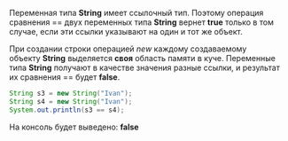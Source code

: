 
Переменная типа **String** имеет ссылочный тип. Поэтому операция сравнения == двух переменных типа **String** вернет **true** только в том случае, если эти ссылки указывают на один и тот же объект.

При создании строки операцией *new* каждому создаваемому объекту **String** выделяется **своя** область памяти в куче. Переменные типа **String** получают в качестве значения разные ссылки, и результат их сравнения == будет **false**.
```Java
String s3 = new String("Ivan");
String s4 = new String("Ivan");
System.out.println(s3 == s4);
```
На консоль будет выведено:
**false**